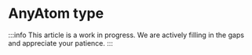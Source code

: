 # AnyAtom type

:::info
This article is a work in progress. We are actively filling in the gaps and appreciate your patience.
:::
